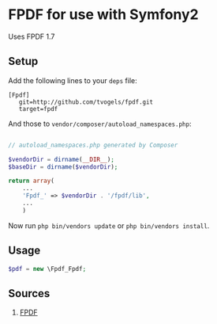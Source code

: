 FPDF for use with Symfony2
==============================

Uses FPDF 1.7

Setup
-----

Add the following lines to your `deps` file:

	[Fpdf]
	   git=http://github.com/tvogels/fpdf.git
	   target=fpdf

And those to `vendor/composer/autoload_namespaces.php`:

```php

// autoload_namespaces.php generated by Composer

$vendorDir = dirname(__DIR__);
$baseDir = dirname($vendorDir);

return array(
    ...
    'Fpdf_' => $vendorDir . '/fpdf/lib',
    ...
    )
```

Now run `php bin/vendors update` or `php bin/vendors install`.

Usage
-----

```php
$pdf = new \Fpdf_Fpdf;
```


Sources
-------

1. [FPDF](http://www.fpdf.org/)